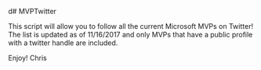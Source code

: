 d# MVPTwitter

This script will allow you to follow all the current Microsoft MVPs on Twitter!  The list is updated as of 11/16/2017 and only MVPs that have a public profile with a twitter handle are included.

Enjoy!
Chris
